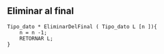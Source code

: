 ## Eliminar al final

~~~
Tipo_dato * EliminarDelFinal ( Tipo_dato L [n ]){
	n = n -1;
	RETORNAR L;
}
~~~
